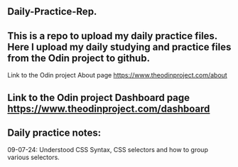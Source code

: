 Daily-Practice-Rep.
-------------------------------------------------------------------------------------------------------------------------------------------
This is a repo to upload my daily practice files.
Here I upload my daily studying and practice files from the Odin project to github.
-------------------------------------------------------------------------------------------------------------------------------------------
Link to the Odin project About page
https://www.theodinproject.com/about

Link to the Odin project Dashboard page
https://www.theodinproject.com/dashboard
-------------------------------------------------------------------------------------------------------------------------------------------
Daily practice notes:
--------------------------------------------------------------------------------------------------------------------------------------------
09-07-24: Understood CSS Syntax, CSS selectors and how to group various selectors.


